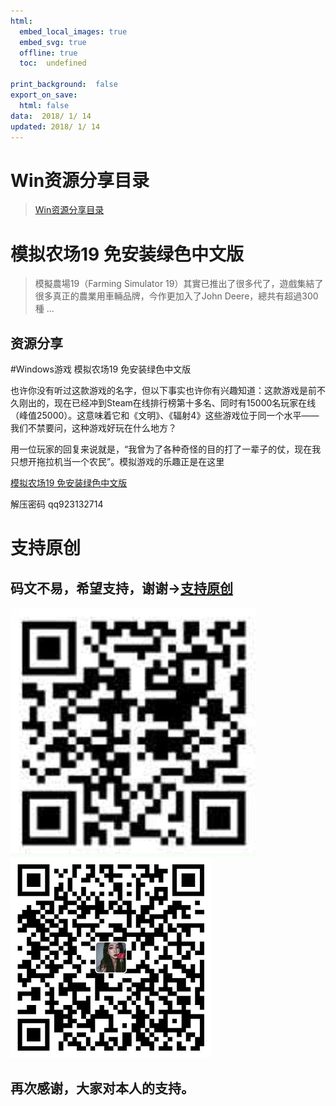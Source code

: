 ```yaml
---
html:
  embed_local_images: true
  embed_svg: true
  offline: true
  toc:  undefined

print_background:  false
export_on_save:
  html: false
data:  2018/ 1/ 14
updated: 2018/ 1/ 14
---
```


# Win资源分享目录

> [Win资源分享目录](https://blog.csdn.net/qq923132714/article/details/83108491 "Win资源分享目录")


# 模拟农场19 免安装绿色中文版
> 模擬農場19（Farming Simulator 19）其實已推出了很多代了，遊戲集結了很多真正的農業用車輛品牌，今作更加入了John Deere，總共有超過300種 ...

## 资源分享
#Windows游戏
模拟农场19 免安装绿色中文版

也许你没有听过这款游戏的名字，但以下事实也许你有兴趣知道：这款游戏是前不久刚出的，现在已经冲到Steam在线排行榜第十多名、同时有15000名玩家在线（峰值25000）。这意味着它和《文明》、《辐射4》这些游戏位于同一个水平——我们不禁要问，这种游戏好玩在什么地方？

用一位玩家的回复来说就是，“我曾为了各种奇怪的目的打了一辈子的仗，现在我只想开拖拉机当一个农民”。模拟游戏的乐趣正是在这里

[模拟农场19 免安装绿色中文版](http://u16848854.ctfile.net/fs/16848854-331033785 "《正当防卫2》和《正当防卫3》")

解压密码 qq923132714

# 支持原创
## 码文不易，希望支持，谢谢->**[支持原创](http://blog.csdn.net/qq923132714/article/details/79399145)**
![微信支付](https://raw.githubusercontent.com/923132714/my_picture/master/blog/support/weixin.png)![微信支付](https://raw.githubusercontent.com/923132714/my_picture/master/blog/support/支付宝.png)
## 再次感谢，大家对本人的支持。
